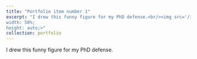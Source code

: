 ```yaml
---
title: "Portfolio item number 1"
excerpt: "I drew this funny figure for my PhD defense.<br/><img src='/images/Funny_Cover.png';
width: 50%;
height: auto;>"
collection: portfolio
---
```


I drew this funny figure for my PhD defense.

